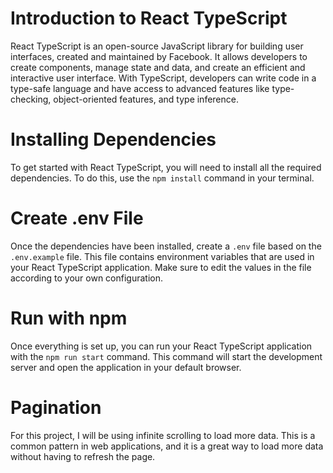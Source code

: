 # Introduction to React TypeScript

React TypeScript is an open-source JavaScript library for building user interfaces, created and maintained by Facebook. It allows developers to create components, manage state and data, and create an efficient and interactive user interface. With TypeScript, developers can write code in a type-safe language and have access to advanced features like type-checking, object-oriented features, and type inference.

# Installing Dependencies

To get started with React TypeScript, you will need to install all the required dependencies. To do this, use the `npm install` command in your terminal.

# Create .env File

Once the dependencies have been installed, create a `.env` file based on the `.env.example` file. This file contains environment variables that are used in your React TypeScript application. Make sure to edit the values in the file according to your own configuration.

# Run with npm

Once everything is set up, you can run your React TypeScript application with the `npm run start` command. This command will start the development server and open the application in your default browser.

# Pagination

For this project, I will be using infinite scrolling to load more data. This is a common pattern in web applications, and it is a great way to load more data without having to refresh the page.
